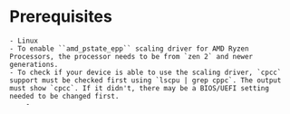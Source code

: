 # Prerequisites
	- Linux
	- To enable ``amd_pstate_epp`` scaling driver for AMD Ryzen Processors, the processor needs to be from `zen 2` and newer generations.
	- To check if your device is able to use the scaling driver, `cpcc` support must be checked first using `lscpu | grep cppc`. The output must show `cpcc`. If it didn't, there may be a BIOS/UEFI setting needed to be changed first.
		-